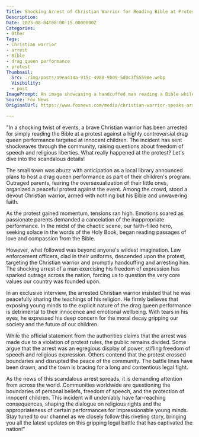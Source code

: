 ```yaml
---
Title: Shocking Arrest of Christian Warrior for Reading Bible at Protest of Inappropriate Drag Queen Performance for Kids
Description: 
Date: 2023-08-04T08:00:15.0000000Z
Categories:
- Other
Tags:
- Christian warrior
- arrest
- Bible
- drag queen performance
- protest
Thumbnail:
  Src: ./img/posts/a9ea414a-915c-4988-9b09-5d0c3f55590e.webp
  Visibility:
  - post
ImagePrompt: An image showcasing a handcuffed man reading a Bible while surrounded by a group of outraged parents protesting against a drag queen performance for kids at a local library.
Source: Fox News
OriginalUrl: https://www.foxnews.com/media/christian-warrior-speaks-arrest-reading-bible-protest-drag-queen-performance-kids

---
```

"In a shocking twist of events, a brave Christian warrior has been arrested for simply reading the Bible at a protest against a highly controversial drag queen performance targeted at innocent children. The incident has sent shockwaves through the community, raising questions about freedom of speech and religious liberties. What really happened at the protest? Let's dive into the scandalous details!

The small town was abuzz with anticipation as a local library announced plans to host a drag queen performance as part of their children's program. Outraged parents, fearing the oversexualization of their little ones, organized a peaceful protest against the event. Among the crowd, stood a devout Christian warrior, armed with nothing but his Bible and unwavering faith.

As the protest gained momentum, tensions ran high. Emotions soared as passionate parents demanded a cancelation of the inappropriate performance. In the midst of the chaotic scene, our faith-filled hero, seeking solace in the words of the Holy Book, began reading passages of love and compassion from the Bible.

However, what followed was beyond anyone's wildest imagination. Law enforcement officers, clad in their uniforms, descended upon the protest, targeting the Christian warrior and promptly handcuffing and arresting him. The shocking arrest of a man exercising his freedom of expression has sparked outrage across the nation, forcing us to question the very core values our country was founded upon.

In an exclusive interview, the arrested Christian warrior insisted that he was peacefully sharing the teachings of his religion. He firmly believes that exposing young minds to the explicit nature of the drag queen performance is detrimental to their innocence and emotional wellbeing. With tears in his eyes, he expressed his deep concern for the moral decay gripping our society and the future of our children.

While the official statement from the authorities claims that the arrest was made due to a violation of protest rules, the public remains divided. Some argue that the arrest was an egregious display of power, stifling freedom of speech and religious expression. Others contend that the protest crossed boundaries and disrupted the peace of the community. The battle lines have been drawn, and the town is bracing for a long and contentious legal fight.

As the news of this scandalous arrest spreads, it is demanding attention from across the world. Communities worldwide are questioning the boundaries of personal beliefs, freedom of speech, and the protection of innocent children. This incident will undeniably have far-reaching consequences, shaping the dialogue on religious rights and the appropriateness of certain performances for impressionable young minds. Stay tuned to our channel as we closely follow this riveting story, bringing you all the latest updates on this gripping legal battle that has captivated the nation!"